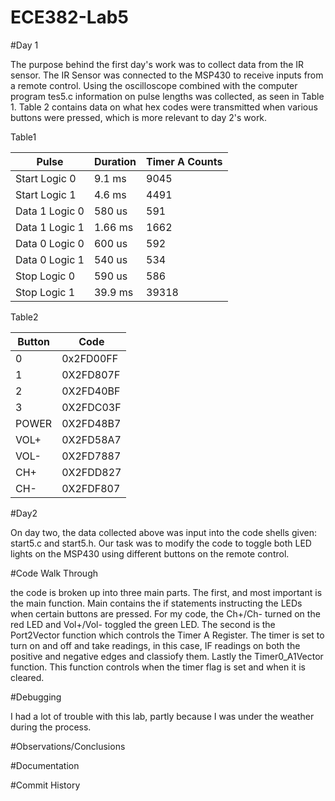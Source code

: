 ECE382-Lab5
===========

#Day 1

The purpose behind the first day's work was to collect data from the IR sensor. The IR Sensor was connected to the MSP430 to receive inputs from a remote control. Using the oscilloscope combined with the computer program tes5.c information on pulse lengths was collected, as seen in Table 1. Table 2 contains data on what hex codes were transmitted when various buttons were pressed, which is more relevant to day 2's work. 

Table1

|Pulse | Duration | Timer A Counts |
|------|----------|----------------|
|Start Logic 0  |  9.1 ms |  9045 |
|Start Logic 1  |  4.6 ms |   4491 |
|Data 1 Logic 0 |   580 us |   591 |
|Data 1 Logic 1 |   1.66 ms |  1662 |
|Data 0 Logic 0 |   600 us  |  592 |
|Data 0 Logic 1 |   540 us  |  534 |
|Stop Logic 0   | 590 us  |  586 |
|Stop Logic 1   | 39.9 ms |  39318 |

Table2

| Button | Code |
|--------|------|
|0  | 0x2FD00FF |
|1  | 0X2FD807F |
|2  | 0X2FD40BF |
|3  | 0X2FDC03F |
|POWER  | 0X2FD48B7 |
|VOL+   | 0X2FD58A7 |
|VOL-   | 0X2FD7887 |
|CH+  | 0X2FDD827 |
|CH-  | 0X2FDF807 |

#Day2

On day two, the data collected above was input into the code shells given: start5.c and start5.h. Our task was to modify the code to toggle both LED lights on the MSP430 using different buttons on the remote control. 

#Code Walk Through

the code is broken up into three main parts. The first, and most important is the main function. Main contains the if statements instructing the LEDs when certain buttons are pressed. For my code, the Ch+/Ch- turned on the red LED and Vol+/Vol- toggled the green LED. The second is the Port2Vector function which controls the Timer A Register. The timer is set to turn on and off and take readings, in this case, IF readings on both the positive and negative edges and classiofy them. Lastly the Timer0_A1Vector function. This function controls when the timer flag is set and when it is cleared. 

#Debugging

I had a lot of trouble with this lab, partly because I was under the weather during the process. 

#Observations/Conclusions

#Documentation

#Commit History
